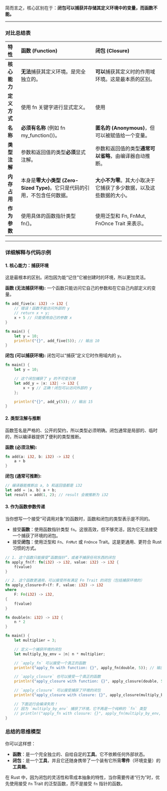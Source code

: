 

简而言之，核心区别在于：**闭包可以捕获并存储其定义环境中的变量，而函数不能。**

---

### 对比总结表




| 特性 | 函数 (Function) | 闭包 (Closure) |
| :--- | :--- | :--- |
| **核心能力** | **无法**捕获其定义环境。是完全独立的。 | **可以**捕获其定义时的作用域环境。这是最本质的区别。 |
| **定义方式** | 使用 fn 关键字进行显式定义。 | 使用 || 将参数和函数体分开，是匿名的。 |
| **名称** | **必须有名称** (例如 fn my_function())。 | **匿名的 (Anonymous)**，但可以被赋值给一个变量。 |
| **类型注解** | 参数和返回值的类型**必须**显式注解。 | 参数和返回值的类型**通常可以省略**，由编译器自动推断。 |
| **内存占用** | 本身是**零大小类型 (Zero-Sized Type)**。它只是代码的引用，不包含任何数据。 | **大小不为零**。其大小取决于它捕获了多少数据，以及这些数据的大小。 |
| **作为参数** | 使用具体的函数指针类型 fn()。 | 使用泛型和 Fn, FnMut, FnOnce Trait 来表示。 |




---

### 详细解释与代码示例

#### 1\. 核心能力：捕获环境

这是最根本的区别。闭包因为能“记住”它被创建时的环境，所以更加灵活。

**函数 (无法捕获环境):**
一个函数只能访问它自己的参数和在它自己内部定义的变量。

```rust
fn add_five(x: i32) -> i32 {
    // 错误！函数不能访问外部的 y
    // return x + y;
    x + 5 // 只能使用自己的参数 x
}

fn main() {
    let y = 10;
    println!("{}", add_five(5)); // 输出 10
}
```

**闭包 (可以捕获环境):**
闭包可以“捕获”定义它时作用域内的 `y`。

```rust
fn main() {
    let y = 10;

    // 这个闭包捕获了 y 的不可变引用
    let add_y = |x: i32| -> i32 {
        x + y // 正确！闭包可以访问外部的 y
    };

    println!("{}", add_y(5)); // 输出 15
}
```

#### 2\. 类型注解与推断

函数签名是严格的、公开的契约，所以类型必须明确。闭包通常是局部的、临时的，所以编译器提供了便利的类型推断。

**函数 (必须注解):**

```rust
fn add(a: i32, b: i32) -> i32 {
    a + b
}
```

**闭包 (通常可推断):**

```rust
// 编译器能推断出 a, b 和返回值都是 i32
let add = |a, b| a + b;
let result = add(1, 2); // result 会被推断为 i32
```

#### 3\. 作为函数参数传递

当你想写一个接受“可调用对象”的函数时，函数和闭包的类型表示是不同的。

- 接受**函数**：使用函数指针类型 `fn`。这很高效，但不够灵活，因为它无法接受一个捕获了环境的闭包。
- 接受**闭包**：使用泛型和 `Fn`、`FnMut` 或 `FnOnce` Trait。这是更通用、更符合 Rust 习惯的方式。

<!-- end list -->

```rust
// 1. 这个函数只能接受“函数指针”，或者不捕获任何东西的闭包
fn apply_fn(f: fn(i32) -> i32, value: i32) -> i32 {
    f(value)
}

// 2. 这个函数更通用，可以接受所有满足 Fn Trait 的闭包（包括捕获环境的）
fn apply_closure<F>(f: F, value: i32) -> i32
where
    F: Fn(i32) -> i32,
{
    f(value)
}

fn double(n: i32) -> i32 {
    n * 2
}

fn main() {
    let multiplier = 3;

    // 定义一个捕获环境的闭包
    let multiply_by_env = |n| n * multiplier;

    // `apply_fn` 可以接受一个真正的函数
    println!("apply_fn with function: {}", apply_fn(double, 5)); // 输出 10

    // `apply_closure` 也可以接受一个真正的函数
    println!("apply_closure with function: {}", apply_closure(double, 5)); // 输出 10

    // `apply_closure` 可以接受捕获了环境的闭包
    println!("apply_closure with closure: {}", apply_closure(multiply_by_env, 5)); // 输出 15

    // 下面这行会编译失败！
    // 因为 `multiply_by_env` 捕获了环境，它不再是一个纯粹的 `fn` 类型
    // println!("apply_fn with closure: {}", apply_fn(multiply_by_env, 5));
}
```

### 总结的思维模型

你可以这样想：

- **函数**：是一个完全独立的、自给自足的**工具**。它不依赖任何外部状态。
- **闭包**：是一个**工具**，并且它还随身携带了一个装有它所需**零件**（环境变量）的**工具箱**。

在 Rust 中，因为闭包的灵活性和零成本抽象的特性，当你需要传递“行为”时，优先使用接受 `Fn` Trait 的泛型函数，而不是接受 `fn` 指针的函数。
